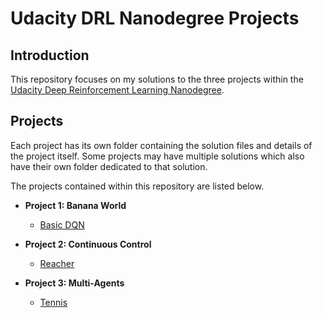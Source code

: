 # Udacity DRL Nanodegree Projects

## Introduction

This repository focuses on my solutions to the three projects within the [Udacity Deep Reinforcement Learning Nanodegree](https://www.udacity.com/course/deep-reinforcement-learning-nanodegree--nd893).

## Projects

Each project has its own folder containing the solution files and details of the project itself. Some projects may have multiple solutions which also have their own folder dedicated to that solution.

The projects contained within this repository are listed below.

- __Project 1: Banana World__
  - [Basic DQN](https://github.com/Achronus/Udacity-DRL-Nanodegree-Projects/tree/master/p1_navigation)

- __Project 2: Continuous Control__
  - [Reacher](https://github.com/Achronus/Udacity-DRL-Nanodegree-Projects/tree/master/p2_reacher)

- __Project 3: Multi-Agents__
  - [Tennis](https://github.com/Achronus/Udacity-DRL-Nanodegree-Projects/tree/master/p3_tennis)
